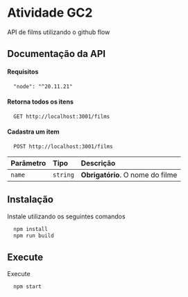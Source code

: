 
# Atividade GC2

API de films utilizando o github flow


## Documentação da API

#### Requisitos

```http
  "node": "^20.11.21"
```

#### Retorna todos os itens

```http
  GET http://localhost:3001/films
```

#### Cadastra um item

```http
  POST http://localhost:3001/films
```

| Parâmetro   | Tipo       | Descrição                                   |
| :---------- | :--------- | :------------------------------------------ |
| `name`      | `string` | **Obrigatório**. O nome do filme |



## Instalação

Instale utilizando os seguintes comandos

```bash
  npm install 
  npm run build
```

## Execute

Execute

```bash
  npm start 
```